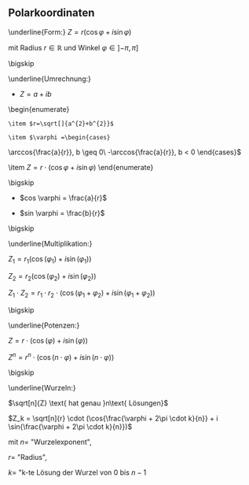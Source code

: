 ## Polarkoordinaten 

\underline{Form:} $Z = r (\cos \varphi + i \sin \varphi)$

mit Radius $r \in \mathbb{R}$ und Winkel $\varphi \in \left]-\pi,\pi \right]$

\bigskip

\underline{Umrechnung:}

* $Z = a + ib$

\begin{enumerate}

    \item $r=\sqrt[]{a^{2}+b^{2}}$

    \item $\varphi =\begin{cases}
\arccos{\frac{a}{r}}, b \geq 0\\
-\arccos{\frac{a}{r}}, b < 0
\end{cases}$
    
\item $Z = r \cdot (\cos{\varphi} + i \sin{\varphi})$
\end{enumerate}

\bigskip

* $cos \varphi = \frac{a}{r}$

* $sin \varphi = \frac{b}{r}$

\bigskip

\underline{Multiplikation:}

$Z_1 = r_1 (\cos (\varphi _1) + i \sin (\varphi _1))$

$Z_2 = r_2 (\cos (\varphi _2) + i \sin (\varphi _2))$

$Z_1 \cdot Z_2 = r_1 \cdot r_2 \cdot (\cos(\varphi _1 + \varphi _2) + i \sin (\varphi _1 + \varphi _2))$

\bigskip

\underline{Potenzen:}

$Z = r \cdot (\cos (\varphi)+ i \sin (\varphi))$

$Z^{n} = r^{n} \cdot (\cos (n \cdot\varphi) + i \sin (n\cdot \varphi))$

\bigskip

\underline{Wurzeln:}

$\sqrt[n]{Z} \text{ hat genau }n\text{ Lösungen}$

$Z_k = \sqrt[n]{r} \cdot (\cos{\frac{\varphi + 2\pi \cdot k}{n}} + i \sin{\frac{\varphi + 2\pi \cdot k}{n}})$ 

mit $n =$ "Wurzelexponent",

$r=$ "Radius",

$k =$ "k-te Lösung der Wurzel von $0$ bis $n-1$
